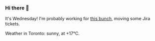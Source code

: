 ### Hi there :wave:

It's Wednesday! I'm probably working for [this bunch](https://github.com/kohofinancial), moving some Jira tickets.

Weather in Toronto: sunny, at +17°C.
